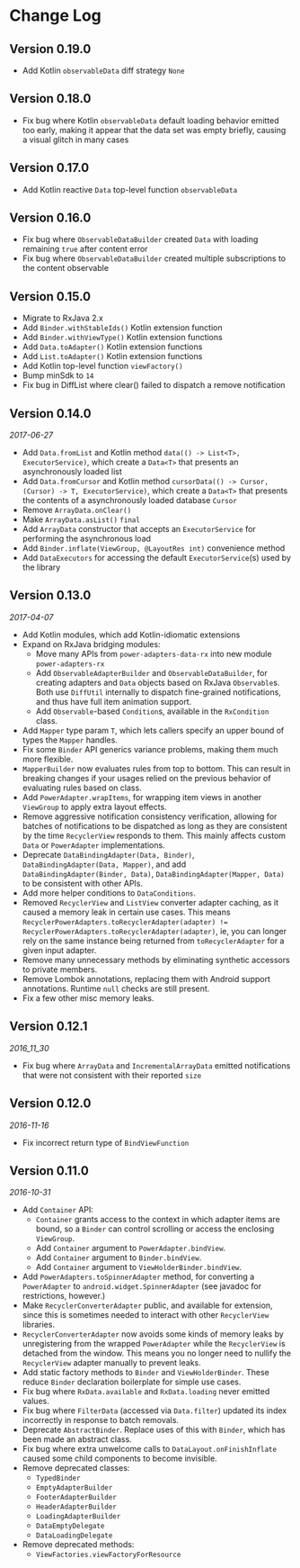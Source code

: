 Change Log
==========

## Version 0.19.0

* Add Kotlin `observableData` diff strategy `None`

## Version 0.18.0

* Fix bug where Kotlin `observableData` default loading behavior emitted too early, making it appear that the data set
was empty briefly, causing a visual glitch in many cases

## Version 0.17.0

* Add Kotlin reactive `Data` top-level function `observableData`

## Version 0.16.0

* Fix bug where `ObservableDataBuilder` created `Data` with loading remaining `true` after content error
* Fix bug where `ObservableDataBuilder` created multiple subscriptions to the content observable

## Version 0.15.0

* Migrate to RxJava 2.x
* Add `Binder.withStableIds()` Kotlin extension function
* Add `Binder.withViewType()` Kotlin extension functions
* Add `Data.toAdapter()` Kotlin extension functions
* Add `List.toAdapter()` Kotlin extension functions
* Add Kotlin top-level function `viewFactory()`
* Bump minSdk to `14`
* Fix bug in DiffList where clear() failed to dispatch a remove notification

## Version 0.14.0

_2017-06-27_

* Add `Data.fromList` and Kotlin method `data(() -> List<T>, ExecutorService)`, which create a `Data<T>` that presents 
  an asynchronously loaded list
* Add `Data.fromCursor` and Kotlin method `cursorData(() -> Cursor, (Cursor) -> T, ExecutorService)`, which create a 
  `Data<T>` that presents the contents of a asynchronously loaded database `Cursor`
* Remove `ArrayData.onClear()`
* Make `ArrayData.asList()` `final`
* Add `ArrayData` constructor that accepts an `ExecutorService` for performing the asynchronous load
* Add `Binder.inflate(ViewGroup, @LayoutRes int)` convenience method
* Add `DataExecutors` for accessing the default `ExecutorService`(s) used by the library

## Version 0.13.0

_2017-04-07_

* Add Kotlin modules, which add Kotlin-idiomatic extensions
* Expand on RxJava bridging modules:
    - Move many APIs from `power-adapters-data-rx` into new module `power-adapters-rx`
    - Add `ObservableAdapterBuilder` and `ObservableDataBuilder`, for creating adapters and `Data` objects based on 
        RxJava `Observable`s. Both use `DiffUtil` internally to dispatch fine-grained notifications, and thus have full
        item animation support.
    - Add `Observable`-based `Condition`s, available in the `RxCondition` class.
* Add `Mapper` type param `T`, which lets callers specify an upper bound of types the `Mapper` handles.
* Fix some `Binder` API generics variance problems, making them much more flexible.
* `MapperBuilder` now evaluates rules from top to bottom. This can result in breaking changes if your usages relied on
  the previous behavior of evaluating rules based on class.
* Add `PowerAdapter.wrapItems`, for wrapping item views in another `ViewGroup` to apply extra layout effects.
* Remove aggressive notification consistency verification, allowing for batches of notifications to be dispatched as
  long as they are consistent by the time `RecyclerView` responds to them. This mainly affects custom `Data` or 
  `PowerAdapter` implementations.
* Deprecate `DataBindingAdapter(Data, Binder)`, `DataBindingAdapter(Data, Mapper)`, and add 
  `DataBindingAdapter(Binder, Data)`, `DataBindingAdapter(Mapper, Data)` to be consistent with other APIs.
* Add more helper conditions to `DataConditions`.
* Removed `RecyclerView` and `ListView` converter adapter caching, as it caused a memory leak in certain use cases.
  This means `RecyclerPowerAdapters.toRecyclerAdapter(adapter) != RecyclerPowerAdapters.toRecyclerAdapter(adapter)`, ie,
  you can longer rely on the same instance being returned from `toRecyclerAdapter` for a given input adapter.
* Remove many unnecessary methods by eliminating synthetic accessors to private members.
* Remove Lombok annotations, replacing them with Android support annotations. Runtime `null` checks are still present.
* Fix a few other misc memory leaks.

## Version 0.12.1

_2016_11_30_

* Fix bug where `ArrayData` and `IncrementalArrayData` emitted notifications that were not consistent with their 
  reported `size`

## Version 0.12.0

_2016-11-16_

* Fix incorrect return type of `BindViewFunction`

## Version 0.11.0

_2016-10-31_

* Add `Container` API:
    - `Container` grants access to the context in which adapter items are bound, so a `Binder` can control scrolling or
      access the enclosing `ViewGroup`.
    - Add `Container` argument to `PowerAdapter.bindView`.
    - Add `Container` argument to `Binder.bindView`.
    - Add `Container` argument to `ViewHolderBinder.bindView`.
* Add `PowerAdapters.toSpinnerAdapter` method, for converting a `PowerAdapter` to `android.widget.SpinnerAdapter`
  (see javadoc for restrictions, however.)
* Make `RecyclerConverterAdapter` public, and available for extension, since this is sometimes needed to interact with
  other `RecyclerView` libraries.
* `RecyclerConverterAdapter` now avoids some kinds of memory leaks by unregistering from the wrapped `PowerAdapter`
  while the `RecyclerView` is detached from the window. This means you no longer need to nullify the `RecyclerView`
  adapter manually to prevent leaks.
* Add static factory methods to `Binder` and `ViewHolderBinder`. These reduce `Binder` declaration boilerplate for 
  simple use cases.
* Fix bug where `RxData.available` and `RxData.loading` never emitted values.
* Fix bug where `FilterData` (accessed via `Data.filter`) updated its index incorrectly in response to batch removals.
* Deprecate `AbstractBinder`. Replace uses of this with `Binder`, which has been made an abstract class.
* Fix bug where extra unwelcome calls to `DataLayout.onFinishInflate` caused some child components to become invisible.
* Remove deprecated classes:
    - `TypedBinder`
    - `EmptyAdapterBuilder`
    - `FooterAdapterBuilder`
    - `HeaderAdapterBuilder`
    - `LoadingAdapterBuilder`
    - `DataEmptyDelegate`
    - `DataLoadingDelegate`
* Remove deprecated methods:
    - `ViewFactories.viewFactoryForResource`
